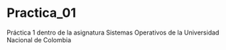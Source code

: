 # Practica_01
Práctica 1 dentro de la asignatura Sistemas Operativos de la Universidad Nacional de Colombia
